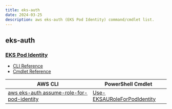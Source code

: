 ```yaml
---
title: eks-auth
date: 2024-03-25
description: aws eks-auth (EKS Pod Identity) command/cmdlet list.
---
```


## eks-auth

### [EKS Pod Identity](https://aws.amazon.com/eks/)

* [CLI Reference](https://awscli.amazonaws.com/v2/documentation/api/latest/reference/eks-auth/index.html)
* [Cmdlet Reference](https://docs.aws.amazon.com/powershell/latest/reference/items/EKSAuth_cmdlets.html)

|AWS CLI|PowerShell Cmdlet|
|----|----|
|[aws eks-auth assume-role-for-pod-identity](https://awscli.amazonaws.com/v2/documentation/api/latest/reference/eks-auth/assume-role-for-pod-identity.html)|[Use-EKSAURoleForPodIdentity](https://docs.aws.amazon.com/powershell/latest/reference/items/Use-EKSAURoleForPodIdentity.html)|

